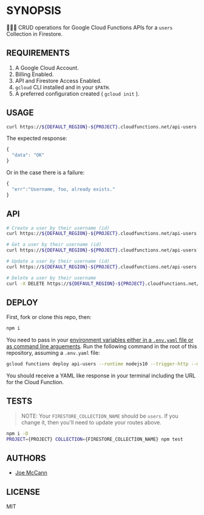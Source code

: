 # SYNOPSIS

👷🏽‍♀️ CRUD operations for Google Cloud Functions APIs for a `users` Collection in Firestore.

## REQUIREMENTS

1. A Google Cloud Account.
2. Billing Enabled.
3. API and Firestore Access Enabled.
4. `gcloud` CLI installed and in your `$PATH`.
5. A preferred configuration created ( `gcloud init` ).

## USAGE

```sh
curl https://${DEFAULT_REGION}-${PROJECT}.cloudfunctions.net/api-users --data '{"username": "foo", "email":"test@gmail.com"}' -H "Content-Type: application/json"
```

The expected response:

```js
{
  "data": "OK"
}
```

Or in the case there is a failure:

```js
{
  "err":"Username, foo, already exists."
}
```

## API

```sh
# Create a user by their username (id)
curl https://${DEFAULT_REGION}-${PROJECT}.cloudfunctions.net/api-users --data '{"username": "foo", "email":"test@gmail.com"}' -H "Content-Type: application/json"

# Get a user by their username (id)
curl https://${DEFAULT_REGION}-${PROJECT}.cloudfunctions.net/api-users?id=foo

# Update a user by their username (id)
curl https://${DEFAULT_REGION}-${PROJECT}.cloudfunctions.net/api-users --data '{"username": "foo", "email":"update-test@gmail.com"}' -H "Content-Type: application/json"

# Delete a user by their username
curl -X DELETE https://${DEFAULT_REGION}-${PROJECT}.cloudfunctions.net/api-users?username=foo
```

## DEPLOY

First, fork or clone this repo, then:

```sh
npm i
```

You need to pass in your [environment variables either in a `.env.yaml` file or as command line arguements](https://cloud.google.com/functions/docs/env-var).  Run the following command in the root of this repository, assuming a `.env.yaml` file:

```sh
gcloud functions deploy api-users --runtime nodejs10 --trigger-http --memory 128MB --env-vars-file .env.yaml
```

You should receive a YAML like response in your terminal including the URL for the Cloud Function.

## TESTS

> NOTE: Your `FIRESTORE_COLLECTION_NAME` should be `users`. If you change it, then you'll need to update your routes above.

```sh
npm i -D
PROJECT={PROJECT} COLLECTION={FIRESTORE_COLLECTION_NAME} npm test
```

## AUTHORS

- [Joe McCann](https://twitter.com/joemccann)

## LICENSE

MIT
